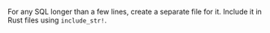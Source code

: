 For any SQL longer than a few lines, create a separate file for it. Include it in Rust files using `include_str!`.
